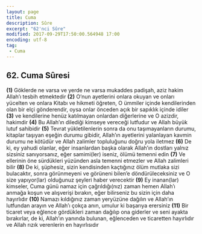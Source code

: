 ```yaml
---
layout: page
title: Cuma
description: Sûre
excerpt: "62'nci Sûre"
modified: 2017-09-29T17:50:00.564948 17:00
encoding: utf-8
tag: 
 - Cuma
---
```


## 62. Cuma Sûresi

**(1)** Göklerde ne varsa ve yerde ne varsa mukaddes padişah, aziz hakim Allah’ı tesbih etmektedir
**(2)** O’nun ayetlerini onlara okuyan ve onları yücelten ve onlara Kitabı ve hikmeti öğreten, O ümmiler içinde kendilerinden olan bir elçi gönderendir, oysa onlar önceden açık bir sapıklık içinde idiler
**(3)** ve kendilerine henüz katılmayan onlardan diğerlerine ve O azizdir, hakimdir
**(4)** Bu Allah’ın dilediği kimseye vereceği lutfudur ve Allah büyük lutuf sahibidir
**(5)** Tevrat yükletilenlerin sonra da onu taşımayanların durumu, kitaplar taşıyan eşeğin durumu gibidir, Allah’ın ayetlerini yalanlayan kavmin durumu ne kötüdür ve Allah zalimler topluluğunu doğru yola iletmez
**(6)** De ki, ey yahudi olanlar, eğer insanlardan başka olarak Allah’ın dostları yalnız sizsiniz sanıyorsanız, eğer samimi(ler) iseniz, ölümü temenni edin
**(7)** Ve ellerinin öne sürdükleri yüzünden asla temenni etmezler ve Allah zalimleri bilir
**(8)** De ki, şüphesiz, sizin kendisinden kaçtığınız ölüm mutlaka sizi bulacaktır, sonra görünmeyeni ve görüneni bilen’e döndürüleceksiniz ve O size yapıyor(lar) olduğunuz şeyleri haber verecektir 
**(9)** Ey inanan(lar) kimseler, Cuma günü namaz için çağrıldığı(nız) zaman hemen Allah’ı anmağa koşun ve alışverişi bırakın, eğer bilirseniz bu sizin için daha hayırlıdır 
**(10)** Namazı kıldığınız zaman yeryüzüne dağılın ve Allah’ın lutfundan arayın ve Allah’ı çokça anın, umulur ki başarıya erersiniz
**(11)** Bir ticaret veya eğlence gördükleri zaman dağılıp ona giderler ve seni ayakta bırakırlar, de ki, Allah’ın yanında bulunan, eğlenceden ve ticaretten hayırlıdır ve Allah rızık verenlerin en hayırlısıdır
